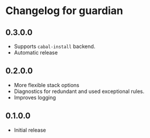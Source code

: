 # Changelog for guardian

## 0.3.0.0

- Supports `cabal-install` backend.
- Automatic release

## 0.2.0.0

- More flexible stack options
- Diagnostics for redundant and used exceptional rules.
- Improves logging

## 0.1.0.0

- Initial release
